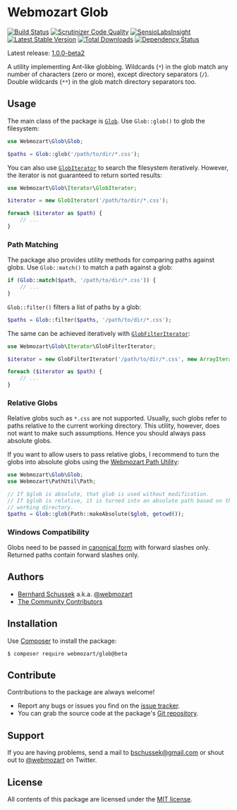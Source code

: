 Webmozart Glob
==============

[![Build Status](https://travis-ci.org/webmozart/glob.svg?branch=1.0.0-beta2)](https://travis-ci.org/webmozart/glob)
[![Scrutinizer Code Quality](https://scrutinizer-ci.com/g/webmozart/glob/badges/quality-score.png?b=1.0.0-beta2)](https://scrutinizer-ci.com/g/webmozart/glob/?branch=1.0.0-beta2)
[![SensioLabsInsight](https://insight.sensiolabs.com/projects/05213817-ed84-4171-88f5-6b818179fbe2/mini.png)](https://insight.sensiolabs.com/projects/05213817-ed84-4171-88f5-6b818179fbe2)
[![Latest Stable Version](https://poser.pugx.org/webmozart/glob/v/stable.svg)](https://packagist.org/packages/webmozart/glob)
[![Total Downloads](https://poser.pugx.org/webmozart/glob/downloads.svg)](https://packagist.org/packages/webmozart/glob)
[![Dependency Status](https://www.versioneye.com/php/webmozart:glob/1.0.0/badge.svg)](https://www.versioneye.com/php/webmozart:glob/1.0.0)

Latest release: [1.0.0-beta2](https://packagist.org/packages/webmozart/glob#1.0.0-beta2)

A utility implementing Ant-like globbing. Wildcards (`*`) in the glob match any
number of characters (zero or more), except directory separators (`/`). Double
wildcards (`**`) in the glob match directory separators too.

Usage
-----

The main class of the package is [`Glob`]. Use `Glob::glob()` to glob the 
filesystem:

```php
use Webmozart\Glob\Glob;

$paths = Glob::glob('/path/to/dir/*.css'); 
```

You can also use [`GlobIterator`] to search the filesystem iteratively. However,
the iterator is not guaranteed to return sorted results:

```php
use Webmozart\Glob\Iterator\GlobIterator;

$iterator = new GlobIterator('/path/to/dir/*.css');

foreach ($iterator as $path) {
    // ...
}
```

### Path Matching

The package also provides utility methods for comparing paths against globs.
Use `Glob::match()` to match a path against a glob:

```php
if (Glob::match($path, '/path/to/dir/*.css')) {
    // ...
}
```

`Glob::filter()` filters a list of paths by a glob:

```php
$paths = Glob::filter($paths, '/path/to/dir/*.css');
```

The same can be achieved iteratively with [`GlobFilterIterator`]:

```php
use Webmozart\Glob\Iterator\GlobFilterIterator;

$iterator = new GlobFilterIterator('/path/to/dir/*.css', new ArrayIterator($paths));

foreach ($iterator as $path) {
    // ...
}
```

### Relative Globs

Relative globs such as `*.css` are not supported. Usually, such globs refer to
paths relative to the current working directory. This utility, however, does not
want to make such assumptions. Hence you should always pass absolute globs.

If you want to allow users to pass relative globs, I recommend to turn the globs
into absolute globs using the [Webmozart Path Utility]:

```php
use Webmozart\Glob\Glob;
use Webmozart\PathUtil\Path;

// If $glob is absolute, that glob is used without modification.
// If $glob is relative, it is turned into an absolute path based on the current
// working directory.
$paths = Glob::glob(Path::makeAbsolute($glob, getcwd());
```

### Windows Compatibility

Globs need to be passed in [canonical form] with forward slashes only.
Returned paths contain forward slashes only.

Authors
-------

* [Bernhard Schussek] a.k.a. [@webmozart]
* [The Community Contributors]

Installation
------------

Use [Composer] to install the package:

```
$ composer require webmozart/glob@beta
```

Contribute
----------

Contributions to the package are always welcome!

* Report any bugs or issues you find on the [issue tracker].
* You can grab the source code at the package's [Git repository].

Support
-------

If you are having problems, send a mail to bschussek@gmail.com or shout out to
[@webmozart] on Twitter.

License
-------

All contents of this package are licensed under the [MIT license].

[Composer]: https://getcomposer.org
[Bernhard Schussek]: http://webmozarts.com
[The Community Contributors]: https://github.com/webmozart/glob/graphs/contributors
[issue tracker]: https://github.com/webmozart/glob/issues
[Git repository]: https://github.com/webmozart/glob
[@webmozart]: https://twitter.com/webmozart
[MIT license]: LICENSE
[Webmozart Path Utility]: https://github.com/webmozart/path-util
[canonical form]: https://webmozart.github.io/path-util/api/latest/class-Webmozart.PathUtil.Path.html#_canonicalize
[`Glob`]: src/Glob.php
[`GlobIterator`]: src/Iterator/GlobIterator.php
[`GlobFilterIterator`]: src/Iterator/GlobFilterIterator.php
